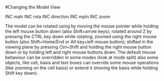 #Changing the Model View

INC matr
INC rota
INC direction
INC mpln
INC zoom

The model can be rotated using by moving the mouse pointer while holding the left mouse button down (also Shift+arrow keys); rotated around Z by pressing the CTRL key down while rotating; zoomed using the right mouse button (also Shift+Home/End or Alt key+left mouse button); shifted in the viewing plane by pressing Ctrl+Shift and holding the right mouse button down or by holding left and right mouse buttons down. The default mouse behaviour can be overridden in some modes (look at mode split) also some objects, like cell, basis and text boxes can override some mouse operations (like zooming on the cell basis) or extend it (moving the basis while holding Shift key down).